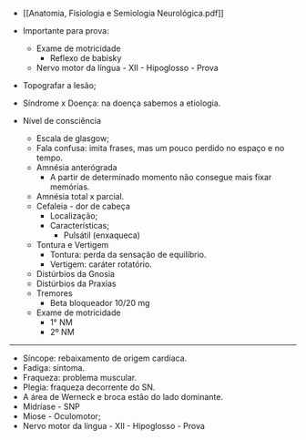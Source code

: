 - [[Anatomia, Fisiologia e Semiologia Neurológica.pdf]]

- Importante para prova: 
	- Exame de motricidade 
		- Reflexo de babisky
	- Nervo motor da língua - XII - Hipoglosso - Prova

- Topografar a lesão;
- Síndrome x Doença: na doença sabemos a etiologia. 
- Nível de consciência
	- Escala de glasgow; 
	- Fala confusa: imita frases, mas um pouco perdido no espaço e no tempo. 
	- Amnésia anterógrada
		- A partir de determinado momento não consegue mais fixar memórias. 
	- Amnésia total x parcial. 
	- Cefaleia - dor de cabeça
		- Localização;
		- Características; 
			- Pulsátil (enxaqueca)
	- Tontura e Vertigem
		- Tontura: perda da sensação de equilíbrio. 
		- Vertigem: caráter rotatório. 
	- Distúrbios da Gnosia
	- Distúrbios da Praxias
	- Tremores
		- Beta bloqueador 10/20 mg
	- Exame de motricidade
		- 1° NM
		- 2º NM

---
- Síncope: rebaixamento de origem cardíaca. 
- Fadiga: sintoma. 
- Fraqueza: problema muscular. 
- Plegia: fraqueza decorrente do SN. 
- A área de Werneck e broca estão do lado dominante. 
- Midríase - SNP
- Miose  - Oculomotor;
- Nervo motor da língua - XII - Hipoglosso - Prova